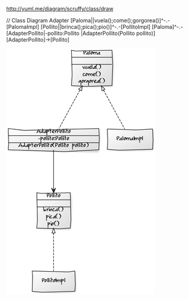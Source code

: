 

http://yuml.me/diagram/scruffy/class/draw

// Class Diagram Adapter
[Paloma||vuela();come();gorgorea()]^-.-[PalomaImpl]
[Pollito||brinca();pica();pio()]^-.-[PollitoImpl]
[Paloma]^-.-[AdapterPollito|-pollito:Pollito |AdapterPollito(Pollito pollito)]
[AdapterPollito]->[Pollito]


![Alt Diagram class](class_diagram.png?raw=true "Diagram")
